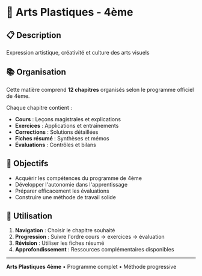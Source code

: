 # 🎨 Arts Plastiques - 4ème

## 📋 Description

Expression artistique, créativité et culture des arts visuels

## 📚 Organisation

Cette matière comprend **12 chapitres** organisés selon le programme officiel de 4ème.

Chaque chapitre contient :
- **Cours** : Leçons magistrales et explications
- **Exercices** : Applications et entraînements 
- **Corrections** : Solutions détaillées
- **Fiches résumé** : Synthèses et mémos
- **Évaluations** : Contrôles et bilans

## 🎯 Objectifs

- Acquérir les compétences du programme de 4ème
- Développer l'autonomie dans l'apprentissage
- Préparer efficacement les évaluations
- Construire une méthode de travail solide

## 🚀 Utilisation

1. **Navigation** : Choisir le chapitre souhaité
2. **Progression** : Suivre l'ordre cours → exercices → évaluation
3. **Révision** : Utiliser les fiches résumé
4. **Approfondissement** : Ressources complémentaires disponibles

---

**Arts Plastiques 4ème** • Programme complet • Méthode progressive
